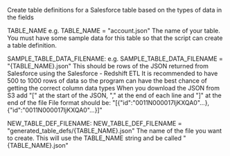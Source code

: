 Create table definitions for a Salesforce table based on the types of data in the fields

TABLE_NAME
    e.g. TABLE_NAME = "account.json"
    The name of your table. You must have some sample data for this table so that the script can create a table definition.

SAMPLE_TABLE_DATA_FILENAME:
    e.g. SAMPLE_TABLE_DATA_FILENAME = "{TABLE_NAME}.json"
    This should be rows of the JSON returned from Salesforce using the Salesforce - Redshift ETL
    It is recommended to have 500 to 1000 rows of data so the program can have the best chance of getting the correct column data types
    When you download the JSON from S3 add "[" at the start of the JSON, "," at the end of each line and "]" at the end of the file
    File format should be:
        "[{"id":"0011N000017IjKXQA0"...},{"id":"0011N000017IjKXQA0"...}]"

NEW_TABLE_DEF_FILENAME:
    NEW_TABLE_DEF_FILENAME = "generated_table_defs/{TABLE_NAME}.json"
    The name of the file you want to create. This will use the TABLE_NAME string and be called "{TABLE_NAME}.json"
